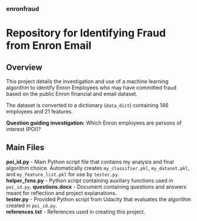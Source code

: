 ### enronfraud
# Repository for Identifying Fraud from Enron Email

## Overview
This project details the investigation and use of a machine learning algorithm to identify Enron Employees who may have committed fraud based on the public Enron financial and email dataset.

The dataset is converted to a dictionary (`data_dict`) containing 146 employees and 21 features.

**Question guiding investigation:** Which Enron employees are persons of interest (POI)?

## Main Files  
**poi_id.py** - Main Python script file that contains my analysis and final algorithm choice. Automatically creates `my_classifier.pkl`, `my_dataset.pkl`, and `my_feature_list.pkl` for use by `tester.py`.  
**helper_fxns.py** - Python script containing auxiliary functions used in `poi_id.py`. 
**questions.docx** - Document containing questions and answers meant for reflection and project explanations.  
**tester.py** - Provided Python script from Udacity that evaluates the algorithm created in `poi_id.py`.   
**references.txt** - References used in creating this project. 
